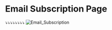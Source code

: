 # Email Subscription Page
⤵⤵⤵⤵⤵⤵⤵⤵
![Email_Subscription](https://user-images.githubusercontent.com/60979495/187352604-0be86561-7db6-4b23-a472-b7477900be2a.png)
